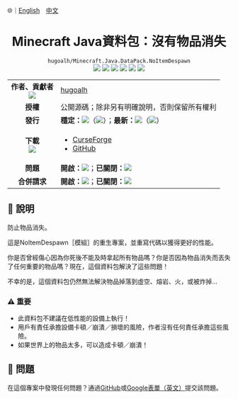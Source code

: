 🌐｜[English](./README.md)　[中文](./README.zh-hant.md)

# <div align="center">Minecraft Java資料包：沒有物品消失</div>

<div align="center">
  <code>hugoalh/Minecraft.Java.DataPack.NoItemDespawn</code><br />
  <img src="https://img.shields.io/github/languages/count/hugoalh/Minecraft.Java.DataPack.NoItemDespawn?style=flat-square&logo=github" />
  <img src="https://img.shields.io/github/languages/top/hugoalh/Minecraft.Java.DataPack.NoItemDespawn?style=flat-square&logo=github" />
  <img src="https://img.shields.io/github/repo-size/hugoalh/Minecraft.Java.DataPack.NoItemDespawn?style=flat-square&logo=github" />
  <img src="https://img.shields.io/github/watchers/hugoalh/Minecraft.Java.DataPack.NoItemDespawn?style=flat-square&logo=github" />
  <img src="https://img.shields.io/github/stars/hugoalh/Minecraft.Java.DataPack.NoItemDespawn?style=flat-square&logo=github" />
  <img src="https://img.shields.io/github/forks/hugoalh/Minecraft.Java.DataPack.NoItemDespawn?style=flat-square&logo=github" />
</div>

<table>
  <tr>
    <td align="center">
      <b>作者、貢獻者</b><br />
      <img src="https://img.shields.io/github/contributors/hugoalh/Minecraft.Java.DataPack.NoItemDespawn?style=flat-square&color=000000&label=%20" />
    </td>
    <td><a href="https://github.com/hugoalh">hugoalh</a></td>
  </tr>
  <tr>
    <td align="center"><b>授權</b></td>
    <td>公開源碼；除非另有明確說明，否則保留所有權利</td>
  </tr>
  <tr>
    <td align="center"><b>發行</b></td>
    <td>
      <b>穩定：</b><img src="https://img.shields.io/github/release/hugoalh/Minecraft.Java.DataPack.NoItemDespawn?style=flat-square&color=000000&label=%20" />（<img src="https://img.shields.io/github/release-date/hugoalh/Minecraft.Java.DataPack.NoItemDespawn?style=flat-square&color=000000&label=%20" />）；<b>最新：</b><img src="https://img.shields.io/github/release/hugoalh/Minecraft.Java.DataPack.NoItemDespawn?include_prereleases&style=flat-square&color=000000&label=%20" />（<img src="https://img.shields.io/github/release-date-pre/hugoalh/Minecraft.Java.DataPack.NoItemDespawn?style=flat-square&color=000000&label=%20" />）
    </td>
  </tr>
  <tr>
    <td align="center">
      <b>下載</b><br />
      <img src="https://img.shields.io/github/downloads/hugoalh/Minecraft.Java.DataPack.NoItemDespawn/total?style=flat-square&color=000000&label=%20" />
    </td>
    <td><ul>
      <li><a href="https://www.curseforge.com/minecraft/customization/noitemdespawn-datapack">CurseForge</a></li>
      <li><a href="https://github.com/hugoalh/Minecraft.Java.DataPack.NoItemDespawn/releases">GitHub</a></li>
    </ul></td>
  </tr>
  <tr>
    <td align="center"><b>問題</b></td>
    <td>
      <b>開啟：</b><img src="https://img.shields.io/github/issues-raw/hugoalh/Minecraft.Java.DataPack.NoItemDespawn?style=flat-square&color=000000&label=%20" />；<b>已關閉：</b><img src="https://img.shields.io/github/issues-closed-raw/hugoalh/Minecraft.Java.DataPack.NoItemDespawn?style=flat-square&color=000000&label=%20" />
    </td>
  </tr>
  <tr>
    <td align="center"><b>合併請求</b></td>
    <td>
      <b>開啟：</b><img src="https://img.shields.io/github/issues-pr-raw/hugoalh/Minecraft.Java.DataPack.NoItemDespawn?style=flat-square&color=000000&label=%20" />；<b>已關閉：</b><img src="https://img.shields.io/github/issues-pr-closed-raw/hugoalh/Minecraft.Java.DataPack.NoItemDespawn?style=flat-square&color=000000&label=%20" />
    </td>
  </tr>
</table>

## 📜 說明

防止物品消失。

這是NoItemDespawn［模組］的重生專案，並重寫代碼以獲得更好的性能。

你是否曾經傷心因為你死後不能及時拿起所有物品嗎？你是否因為物品消失而丟失了任何重要的物品嗎？現在，這個資料包解決了這些問題！

不幸的是，這個資料包仍然無法解決物品掉落到虛空、熔岩、火，或被炸掉…

### ⚠ 重要
- 此資料包不建議在低性能的設備上執行！
- 用戶有責任承擔設備卡頓／崩潰／損壞的風險，作者沒有任何責任承擔這些風險。
- 如果世界上的物品太多，可以造成卡頓／崩潰！

## 🐛 問題

在這個專案中發現任何問題？通過[GitHub](https://github.com/hugoalh/Minecraft.Java.DataPack.NoItemDespawn/issues)或[Google表單（英文）](https://docs.google.com/forms/d/e/1FAIpQLSf7THj4zWMeT5vC4Hs3dx9nZLzUy0Tn7bS3unExHTw13g0ZuA/viewform?usp=sf_link)提交該問題。

